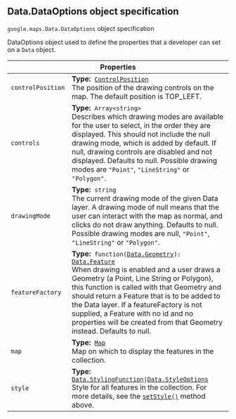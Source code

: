 <h2 id="Data.DataOptions"> Data.DataOptions object specification </h2><p>
<code><span itemprop="path">google.maps</span>.<span itemprop="name">Data.DataOptions</span></code>
object specification
</p><p>DataOptions object used to define the properties that a developer can set on a <code>Data</code> object.</p><div class="devsite-table-wrapper"><table class="properties responsive" summary="interface Data.DataOptions - Properties">
<thead>
<tr><th colspan="2">Properties</th>
</tr></thead>
<tbody>
<tr>
<td><code><span>controlPosition</span></code></td>
<td><div><strong>Type:</strong>&nbsp; <code><a href="https://github.com/amenadiel/google-maps-documentation/blob/master/docs/ControlPosition.md">ControlPosition</a></code></div>
<div class="desc">The position of the drawing controls on the map. The default position is TOP_LEFT.</div></td>
</tr>
<tr>
<td><code><span>controls</span></code></td>
<td><div><strong>Type:</strong>&nbsp; <code>Array&lt;string&gt;</code></div>
<div class="desc">Describes which drawing modes are available for the user to select, in the order they are displayed. This should not include the null drawing mode, which is added by default. If null, drawing controls are disabled and not displayed. Defaults to null. Possible drawing modes are <code>"Point"</code>, <code>"LineString"</code> or <code>"Polygon"</code>.</div></td>
</tr>
<tr>
<td><code><span>drawingMode</span></code></td>
<td><div><strong>Type:</strong>&nbsp; <code>string</code></div>
<div class="desc">The current drawing mode of the given Data layer. A drawing mode of null means that the user can interact with the map as normal, and clicks do not draw anything. Defaults to null. Possible drawing modes are null, <code>"Point"</code>, <code>"LineString"</code> or <code>"Polygon"</code>.</div></td>
</tr>
<tr>
<td><code><span>featureFactory</span></code></td>
<td><div><strong>Type:</strong>&nbsp; <code>function(<a href="https://github.com/amenadiel/google-maps-documentation/blob/master/docs/Data.Geometry.md">Data.Geometry</a>): <a href="https://github.com/amenadiel/google-maps-documentation/blob/master/docs/Data.Feature.md">Data.Feature</a></code></div>
<div class="desc">When drawing is enabled and a user draws a Geometry (a Point, Line String or Polygon), this function is called with that Geometry and should return a Feature that is to be added to the Data layer. If a featureFactory is not supplied, a Feature with no id and no properties will be created from that Geometry instead. Defaults to null.</div></td>
</tr>
<tr>
<td><code><span>map</span></code></td>
<td><div><strong>Type:</strong>&nbsp; <code><a href="https://github.com/amenadiel/google-maps-documentation/blob/master/docs/Map.md">Map</a></code></div>
<div class="desc">Map on which to display the features in the collection.</div></td>
</tr>
<tr>
<td><code><span>style</span></code></td>
<td><div><strong>Type:</strong>&nbsp; <code><a href="https://github.com/amenadiel/google-maps-documentation/blob/master/docs/Data.StylingFunction.md">Data.StylingFunction</a>|<a href="https://github.com/amenadiel/google-maps-documentation/blob/master/docs/Data.StyleOptions.md">Data.StyleOptions</a></code></div>
<div class="desc">Style for all features in the collection. For more details, see the <code><a href="https://github.com/amenadiel/google-maps-documentation/blob/master/docs/Data.md">setStyle()</a></code> method above.</div></td>
</tr>
</tbody>
</table></div>